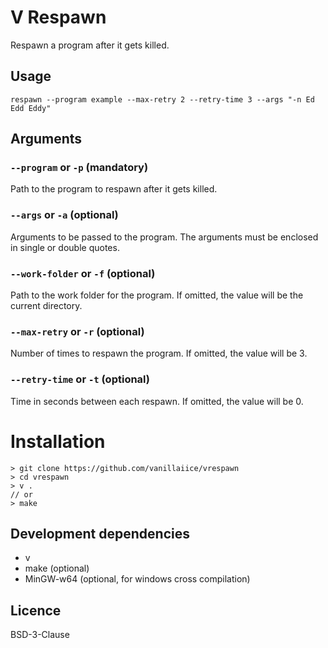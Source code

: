 # V Respawn

Respawn a program after it gets killed.

## Usage

```
respawn --program example --max-retry 2 --retry-time 3 --args "-n Ed Edd Eddy"
```

## Arguments

### ```--program``` or ```-p``` (mandatory)

Path to the program to respawn after it gets killed.

### ```--args``` or ```-a``` (optional)

Arguments to be passed to the program. The arguments must be enclosed in single or double quotes.

### ```--work-folder``` or ```-f``` (optional)

Path to the work folder for the program. If omitted, the value will be the current directory.

### ```--max-retry``` or ```-r``` (optional)

Number of times to respawn the program. If omitted, the value will be 3.

### ```--retry-time``` or ```-t``` (optional)

Time in seconds between each respawn. If omitted, the value will be 0.

# Installation

```
> git clone https://github.com/vanillaiice/vrespawn
> cd vrespawn
> v .
// or
> make
```

## Development dependencies

- v
- make (optional)
- MinGW-w64 (optional, for windows cross compilation)

## Licence

BSD-3-Clause
